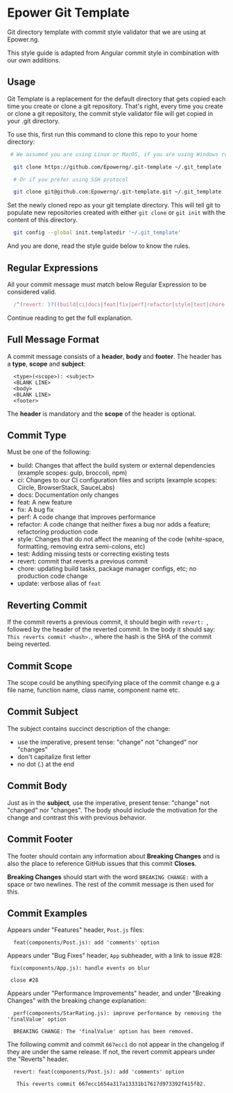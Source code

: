 # Epower Git Template

Git directory template with commit style validator that we are using at Epower.ng.

This style guide is adapted from Angular commit style in combination with our own additions.

## Usage

Git Template is a replacement for the default directory that gets copied each time you create or clone a git repository. That's right, every time you create or clone a git repository, the commit style validator file will get copied in your .git directory.

To use this, first run this command to clone this repo to your home directory:

```sh
 # We assumed you are using Linux or MacOS, if you are using Windows replace the "~" symbol with "%HOMEPATH%"

  git clone https://github.com/Epowerng/.git-template ~/.git_template

  # Or if you prefer using SSH protocol

  git clone git@github.com:Epowerng/.git-template.git ~/.git_template
```

Set the newly cloned repo as your git template directory. This will tell git to populate new repositories created with either `git clone` or `git init` with the content of this directory.

```sh
  git config --global init.templatedir '~/.git_template'
```

And you are done, read the style guide below to know the rules.

## Regular Expressions

All your commit message must match below Regular Expression to be considered valid.

```js
  /^(revert: )?((build|ci|docs|feat|fix|perf|refactor|style|test|chore|revert|update)(\(.+\))?: .{1,70}|Initial commit)/
```

Continue reading to get the full explanation.

## Full Message Format

A commit message consists of a **header**, **body** and **footer**.  The header has a **type**, **scope** and **subject**:

```
  <type>(<scope>): <subject>
  <BLANK LINE>
  <body>
  <BLANK LINE>
  <footer>
```

The **header** is mandatory and the **scope** of the header is optional.

## Commit Type

Must be one of the following:

- build: Changes that affect the build system or external dependencies (example scopes: gulp, broccoli, npm)
- ci: Changes to our CI configuration files and scripts (example scopes: Circle, BrowserStack, SauceLabs)
- docs: Documentation only changes
- feat: A new feature
- fix: A bug fix
- perf: A code change that improves performance
- refactor: A code change that neither fixes a bug nor adds a feature; refactoring production code
- style: Changes that do not affect the meaning of the code (white-space, formatting, removing extra semi-colons, etc)
- test: Adding missing tests or correcting existing tests
- revert: commit that reverts a previous commit
- chore: updating build tasks, package manager configs, etc; no production code change
- update: verbose alias of `feat`

## Reverting Commit

If the commit reverts a previous commit, it should begin with `revert: `, followed by the header of the reverted commit. In the body it should say: `This reverts commit <hash>.`, where the hash is the SHA of the commit being reverted.

## Commit Scope

The scope could be anything specifying place of the commit change e.g a file name, function name, class name, component name etc.

## Commit Subject

The subject contains succinct description of the change:

- use the imperative, present tense: "change" not "changed" nor "changes"
- don't capitalize first letter
- no dot (.) at the end

## Commit Body

Just as in the **subject**, use the imperative, present tense: "change" not "changed" nor "changes".
The body should include the motivation for the change and contrast this with previous behavior.

## Commit Footer

The footer should contain any information about **Breaking Changes** and is also the place to
reference GitHub issues that this commit **Closes**.

**Breaking Changes** should start with the word `BREAKING CHANGE:` with a space or two newlines. The rest of the commit message is then used for this.

## Commit Examples

Appears under "Features" header, `Post.js` files:

```
  feat(components/Post.js): add 'comments' option
```

Appears under "Bug Fixes" header, `App` subheader, with a link to issue #28:

```
 fix(components/App.js): handle events on blur

 close #28
```

Appears under "Performance Improvements" header, and under "Breaking Changes" with the breaking change explanation:

```
  perf(components/StarRating.js): improve performance by removing the 'finalValue' option

  BREAKING CHANGE: The 'finalValue' option has been removed.
```

The following commit and commit `667ecc1` do not appear in the changelog if they are under the same release. If not, the revert commit appears under the "Reverts" header.

```
  revert: feat(components/Post.js): add 'comments' option

   This reverts commit 667ecc1654a317a13331b17617d973392f415f02.
```
